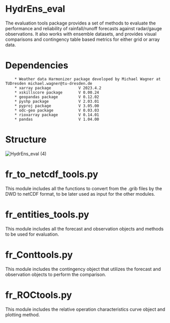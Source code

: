 # HydrEns_eval
The evaluation tools package provides a set of methods to evaluate the performance and reliability of rainfall/runoff forecasts
against radar/gauge observations.
It also works with ensemble datasets, and provides visual comparisons and contingency table based metrics for either grid or array data. 
# Dependencies
        * Weather data Harmonizer package developed by Michael Wagner at TUDresden michael.wagner@tu-dresden.de
        * xarray package            V 2023.4.2 
        * xskillscore package       V 0.00.24
        * geopandas package         V 0.12.02
        * pyshp package             V 2.03.01
        * pyproj package            V 3.05.00
        * odc-geo package           V 0.03.03
        * rioxarray package         V 0.14.01
        * pandas                    V 1.04.00
# Structure
![HydrEns_eval (4)](https://github.com/MohamedElGhorab95/HydrEns_eval/assets/97175071/da684461-5e5b-4bbf-8155-47abb7a2c7c4)





# fr_to_netcdf_tools.py
This module includes all the functions to convert from the .grib files by the DWD to netCDF format, to be later used as input for the other modules.
# fr_entities_tools.py
This module includes all the forecast and observation objects and methods to be used for evaluation.
# fr_Conttools.py
This module includes the contingency object that utilizes the forecast and observation objects to perform the comparison. 
# fr_ROCtools.py
This module includes the relative operation characteristics curve object and plotting method.
